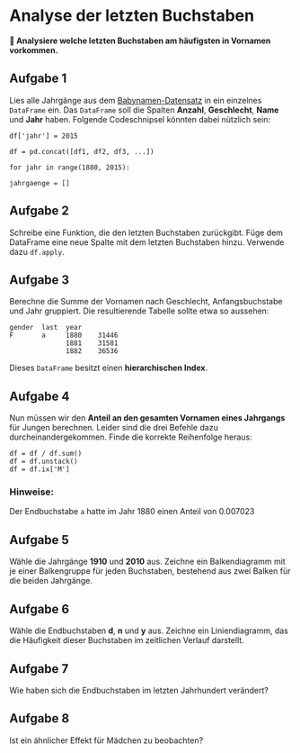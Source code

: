 
# Analyse der letzten Buchstaben

**🎯 Analysiere welche letzten Buchstaben am häufigsten in Vornamen vorkommen.**

## Aufgabe 1

Lies alle Jahrgänge aus dem [Babynamen-Datensatz](http://www.ssa.gov/oact/babynames/limits.html) in ein einzelnes `DataFrame` ein. Das `DataFrame` soll die Spalten **Anzahl**, **Geschlecht**, **Name** und **Jahr** haben. Folgende Codeschnipsel könnten dabei nützlich sein:

    df['jahr'] = 2015

    df = pd.concat([df1, df2, df3, ...])

    for jahr in range(1880, 2015):

    jahrgaenge = []


## Aufgabe 2

Schreibe eine Funktion, die den letzten Buchstaben zurückgibt. Füge dem DataFrame eine neue Spalte mit dem letzten Buchstaben hinzu. Verwende dazu `df.apply`.

## Aufgabe 3

Berechne die Summe der Vornamen nach Geschlecht, Anfangsbuchstabe und Jahr gruppiert. Die resultierende Tabelle sollte etwa so aussehen:

    gender  last  year
    F       a     1880    31446
                  1881    31581
                  1882    36536

Dieses `DataFrame` besitzt einen **hierarchischen Index**.

## Aufgabe 4

Nun müssen wir den **Anteil an den gesamten Vornamen eines Jahrgangs** für Jungen berechnen. Leider sind die drei Befehle dazu durcheinandergekommen. Finde die korrekte Reihenfolge heraus:

    df = df / df.sum()
    df = df.unstack()
    df = df.ix['M']

### Hinweise:

Der Endbuchstabe `a` hatte im Jahr 1880 einen Anteil von 0.007023

## Aufgabe 5

Wähle die Jahrgänge **1910** und **2010** aus. Zeichne ein Balkendiagramm mit je einer Balkengruppe für jeden Buchstaben, bestehend aus zwei Balken für die beiden Jahrgänge.

## Aufgabe 6

Wähle die Endbuchstaben **d**, **n** und **y** aus. Zeichne ein Liniendiagramm, das die Häufigkeit dieser Buchstaben im zeitlichen Verlauf darstellt.

## Aufgabe 7

Wie haben sich die Endbuchstaben im letzten Jahrhundert verändert?

## Aufgabe 8

Ist ein ähnlicher Effekt für Mädchen zu beobachten?
